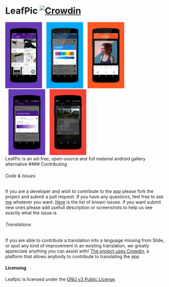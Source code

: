 # LeafPic [![Crowdin](https://d322cqt584bo4o.cloudfront.net/leafpic/localized.svg)](https://crowdin.com/project/leafpic)
<!--<img src="app/src/main/res/mipmap-xxhdpi/ic_launcher.png" align="left" > </br></br></br></br>-->

<div style="dispaly:flex;" >

<img  src="screenshots/1.png" width="23%" >
<img style="margin-left:10px;"  src="screenshots/2.png" width="23%" >
<img style="margin-left:10px;" src="screenshots/3.png" width="23%" >
<img style="margin-left:10px;" src="screenshots/4.png" width="23%" >
<img style="margin-left:10px;" src="screenshots/5.png" width="23%" >

</div>
LeafPic is an ad-free, open-source and full material android gallery alternative
#### Contributing

###### Code & Issues
If you are a developer and wish to contribute to the app please fork the project
and submit a pull request.
If you have any questions, feel free to ask [me](mailto:dnld.sht@gmail.com) whatever you want.
[Here](https://github.com/DNLDsht/LeafPic/issues) is the list of known issues.
if you want submit new ones please add usefull description or screenshots to help us see exactly what the
issue is.

###### Translations
If you are able to contribute a translation into a language missing from Slide,
or spot any kind of improvement in an existing translation, we greatly
appreciate anything you can assist with!
[The project uses Crowdin](https://crowdin.com/project/leafpic), a platform that allows anybody to contribute to translating the app

#### Licensing
Leafpic is licensed under the [GNU v3 Public License](https://github.com/DNLDsht/LeafPic/blob/master/LICENSE).


